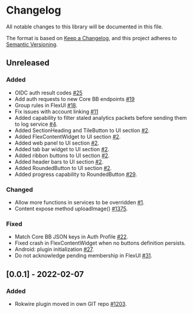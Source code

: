 # Changelog
All notable changes to this library will be documented in this file.

The format is based on [Keep a Changelog](https://keepachangelog.com/en/1.0.0/),
and this project adheres to [Semantic Versioning](https://semver.org/spec/v2.0.0.html).

## Unreleased
### Added
- OIDC auth result codes [#25](https://github.com/rokwire/app-flutter-plugin/issues/25)
- Add auth requests to new Core BB endpoints [#19](https://github.com/rokwire/app-flutter-plugin/issues/19)
- Group rules in FlexUI [#18](https://github.com/rokwire/app-flutter-plugin/issues/18).
- Fix issues with account linking [#11](https://github.com/rokwire/app-flutter-plugin/issues/11)
- Added capability to filter staled analytics packets before sending them to log service [#4](https://github.com/rokwire/app-flutter-plugin/issues/4).
- Added SectionHeading and TileButton to UI section [#2](https://github.com/rokwire/app-flutter-plugin/issues/2).
- Added FlexContentWidget to UI section [#2](https://github.com/rokwire/app-flutter-plugin/issues/2).
- Added web panel to UI section [#2](https://github.com/rokwire/app-flutter-plugin/issues/2).
- Added tab bar widget to UI section [#2](https://github.com/rokwire/app-flutter-plugin/issues/2).
- Added ribbon buttons to UI section [#2](https://github.com/rokwire/app-flutter-plugin/issues/2).
- Added header bars to UI section [#2](https://github.com/rokwire/app-flutter-plugin/issues/2).
- Added RoundedButton to UI section [#2](https://github.com/rokwire/app-flutter-plugin/issues/2).
- Added progress capability to RoundedButton [#29](https://github.com/rokwire/app-flutter-plugin/issues/29).
### Changed
- Allow more functions in services to be overridden [#1](https://github.com/rokwire/app-flutter-plugin/issues/1).
- Content expose method uploadImage() [#1375](https://github.com/rokwire/illinois-app/issues/1375).
### Fixed
- Match Core BB JSON keys in Auth Profile [#22](https://github.com/rokwire/app-flutter-plugin/issues/22).
- Fixed crash in FlexContentWidget when no buttons definition persists.
- Android: plugin initialization [#27](https://github.com/rokwire/app-flutter-plugin/issues/27).
- Do not acknowledge pending membership in FlexUI [#31](https://github.com/rokwire/app-flutter-plugin/issues/31).

## [0.0.1] - 2022-02-07
### Added
- Rokwire plugin moved in own GIT repo [#1203](https://github.com/rokwire/illinois-app/issues/1203).


